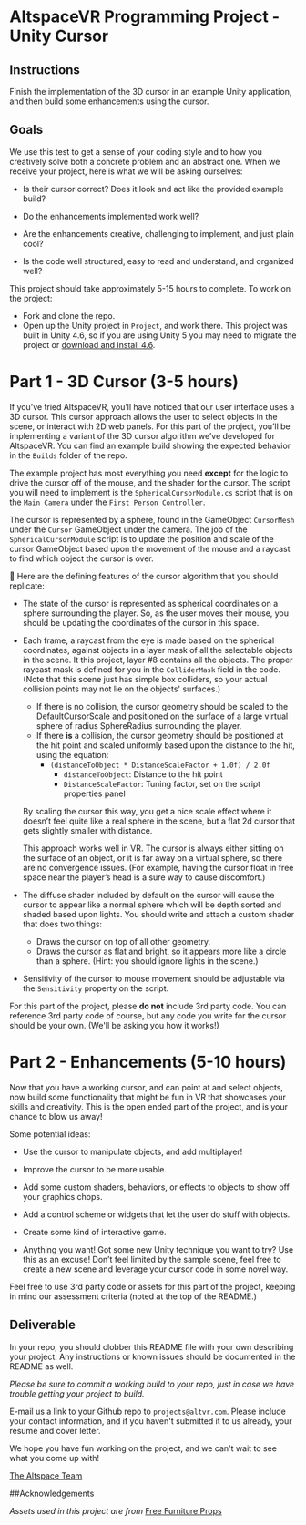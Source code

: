 # AltspaceVR Programming Project - Unity Cursor

## Instructions

Finish the implementation of the 3D cursor in an example Unity application, and then build some enhancements using the cursor.

## Goals

We use this test to get a sense of your coding style and to how you creatively solve both a concrete problem and an abstract one. When we receive your project, here is what we will be asking ourselves:

- Is their cursor correct? Does it look and act like the provided example build?

- Do the enhancements implemented work well?

- Are the enhancements creative, challenging to implement, and just plain cool?

- Is the code well structured, easy to read and understand, and organized well?

This project should take approximately 5-15 hours to complete. To work on the project:

- Fork and clone the repo.
- Open up the Unity project in `Project`, and work there. This project was built in Unity 4.6, so if you are using Unity 5 you may need to migrate the project or [download and install 4.6](https://unity3d.com/get-unity/download/archive).

# Part 1 - 3D Cursor (3-5 hours)

If you’ve tried AltspaceVR, you’ll have noticed that our user interface uses a 3D cursor. This cursor approach allows the user to select objects in the scene, or interact with 2D web panels. For this part of the project, you’ll be implementing a variant of the 3D cursor algorithm we’ve developed for AltspaceVR. You can find an example build showing the expected behavior in the `Builds` folder of the repo.

The example project has most everything you need **except** for the logic to drive the cursor off of the mouse, and the shader for the cursor. The script you will need to implement is the `SphericalCursorModule.cs` script that is on the `Main Camera` under the `First Person Controller`.

The cursor is represented by a sphere, found in the GameObject `CursorMesh` under the `Cursor` GameObject under the camera. The job of the `SphericalCursorModule` script is to update the position and scale of the cursor GameObject based upon the movement of the mouse and a raycast to find which object the cursor is over.



Here are the defining features of the cursor algorithm that you should replicate:

- The state of the cursor is represented as spherical coordinates on a sphere surrounding the player. So, as the user moves their mouse, you should be updating the coordinates of the cursor in this space.

- Each frame, a raycast from the eye is made based on the spherical coordinates, against objects in a layer mask of all the selectable objects in the scene. It this project, layer #8 contains all the objects. The proper raycast mask is defined for you in the `ColliderMask` field in the code. (Note that this scene just has simple box colliders, so your actual collision points may not lie on the objects' surfaces.)
  - If there is no collision, the cursor geometry should be scaled to the DefaultCursorScale and positioned on the surface of a large virtual sphere of radius SphereRadius surrounding the player.
  - If there **is** a collision, the cursor geometry should be positioned at the hit point and scaled uniformly based upon the distance to the hit, using the equation:
    - `(distanceToObject * DistanceScaleFactor + 1.0f) / 2.0f`
      - `distanceToObject`: Distance to the hit point
      - `DistanceScaleFactor`: Tuning factor, set on the script properties panel

  By scaling the cursor this way, you get a nice scale effect where it doesn’t feel quite like a real sphere in the scene, but a flat 2d cursor that gets slightly smaller with distance.

  This approach works well in VR. The cursor is always either sitting on the surface of an object, or it is far away on a virtual sphere, so there are no convergence issues. (For example, having the cursor float in free space near the player’s head is a sure way to cause discomfort.)

- The diffuse shader included by default on the cursor will cause the cursor to appear like a normal sphere which will be depth sorted and shaded based upon lights. You should write and attach a custom shader that does two things:
  - Draws the cursor on top of all other geometry.
  - Draws the cursor as flat and bright, so it appears more like a circle than a sphere. (Hint: you should ignore lights in the scene.)

- Sensitivity of the cursor to mouse movement should be adjustable via the `Sensitivity` property on the script.

For this part of the project, please **do not** include 3rd party code. You can reference 3rd party code of course, but any code you write for the cursor should be your own. (We'll be asking you how it works!)

# Part 2 - Enhancements (5-10 hours)

Now that you have a working cursor, and can point at and select objects, now build some functionality that might be fun in VR that showcases your skills and creativity. This is the open ended part of the project, and is your chance to blow us away! 

Some potential ideas:

- Use the cursor to manipulate objects, and add multiplayer!

- Improve the cursor to be more usable.

- Add some custom shaders, behaviors, or effects to objects to show off your graphics chops.

- Add a control scheme or widgets that let the user do stuff with objects.

- Create some kind of interactive game.

- Anything you want! Got some new Unity technique you want to try? Use this as an excuse! Don’t feel limited by the sample scene, feel free to create a new scene and leverage your cursor code in some novel way.

Feel free to use 3rd party code or assets for this part of the project, keeping in mind our assessment criteria (noted at the top of the README.)

## Deliverable

In your repo, you should clobber this README file with your own describing your project. Any instructions or known issues should be documented in the README as well.

*Please be sure to commit a working build to your repo, just in case we have trouble getting your project to build.*

E-mail us a link to your Github repo to `projects@altvr.com`. Please include your contact information, and if you haven't submitted it to us already, your resume and cover letter. 

We hope you have fun working on the project, and we can't wait to see what you come up with!
    
[The Altspace Team](http://altvr.com/team/)
    
##Acknowledgements

*Assets used in this project are from* [Free Furniture Props](https://www.assetstore.unity3d.com/en/#!/content/8822)


